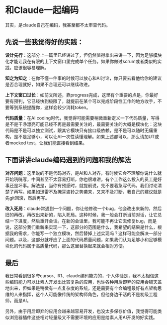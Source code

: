 # 和Claude一起编码

其实，是claude自己在编码，我甚至都不太审查代码。

## 先说一些我觉得好的实践：
**设计先行**：这部分上一篇里已经讲过了，但仍然值得拿出来讲一下，因为足够模块化才能让我在有限的上下文窗口里完成单个任务。如果你做过scrum或者类似的实践，应该很容易理解。

**知之为知之**：在你不懂一件事的时候可以放心和AI讨论，你只要去看他给你的建议是否合理就好，如果不合理还可以继续改进。

**上下文窗口过长**：如前文所述，靠progress完成，这里有个重要的点是，你最好要有预判，它已经快到极限了，就提前在某个可以完成阶段性工作的地方收手，不要等到系统提醒你，这样会较少消耗token。

**代码质量**：在AI coding时代，我觉得可能需要稍微重新定义一下代码质量，写得是不是干净漂亮可能已经不再是最需要关注的，最需要关注的大概是模块化：这块代码是不是可以独立测试，跟其它模块只有接口级依赖，是不是可以随时无痛重构，是不是足够小，可以让AI一次性读懂理解。如果上述都可以，那么请加UT或者mocked test，让我们能直接看到结果。

## 下面讲讲claude编码遇到的问题和我的解法

**对齐问题**：这里说的不是代码对齐，是AI和人对齐，有时候它会不理解你说什么就开始咣咣写，中间甚至不太容易打断，你也很难讲，有个工作这么投入的员工是好事还是坏事。解法是，当你有预感时，就提前说，先不要着急写代码，我们讨论清楚了再写。如果如迅雷不及掩耳盗铃之势袭来，又来不及打断，我自己的建议就是先git回滚，然后再写。


**改入死局**：claude常遇到一个问题，你让他修改一个bug，他会改出来新的，然后旧的再改，再改出来新的，陷入死局。这种时候，我一般会打断当前对话，让它总结一下进度，然后重开会话。在新的会话里，我可能不再让它去修复bug，而是说，这部分我们重新来实现一下，这部分的范围是什么，我希望的结果是什么，根据我的需求，你能写一个独立模块，然后替掉上述实现吗？这样可能会解决一部分问题。以及，这部分就呼应了上面的代码质量问题，如果我们认为足够小和足够模块化的代码属于高质量代码，那么这里替换起来就会相对方便。

## 最后
我日常看到很多夸cursor、R1、claude编码能力的，个人体验是，我不太相信这些编码能力可以让素人开发出比较复杂的应用，也许各种用后即弃的应用会铺天盖地出来，但如果是稍微有一点复杂度的系统，还是需要有个会编程最好有点架构思维的人来指挥，这个人可能像传统的架构师角色，但他身边干活的不是初级工程师，而是AI。

另外，由于用后即弃的应用会越来越容易开发，也没太多保存价值，我觉得可能类似浏览器插件这些相对轻量级又不需要环境的应用是给素人用AI开发的好实践。